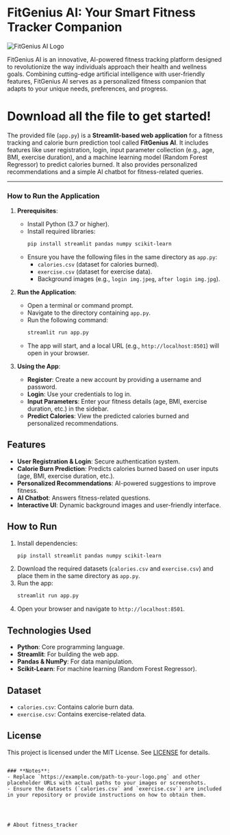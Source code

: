 # FitGenius AI: Your Smart Fitness Tracker Companion
![FitGenius AI Logo](https://t4.ftcdn.net/jpg/02/18/46/59/360_F_218465980_2JJETZ9wO9rp2obMr8ANLnX00OTfbpjU.jpg)

FitGenius AI is an innovative, AI-powered fitness tracking platform designed to revolutionize the way individuals approach their health and wellness goals. Combining cutting-edge artificial intelligence with user-friendly features, FitGenius AI serves as a personalized fitness companion that adapts to your unique needs, preferences, and progress.
# Download all the file to get started!
The provided file (`app.py`) is a **Streamlit-based web application** for a fitness tracking and calorie burn prediction tool called **FitGenius AI**. It includes features like user registration, login, input parameter collection (e.g., age, BMI, exercise duration), and a machine learning model (Random Forest Regressor) to predict calories burned. It also provides personalized recommendations and a simple AI chatbot for fitness-related queries.

---

### **How to Run the Application**

1. **Prerequisites**:
   - Install Python (3.7 or higher).
   - Install required libraries:
     ```bash
     pip install streamlit pandas numpy scikit-learn
     ```
   - Ensure you have the following files in the same directory as `app.py`:
     - `calories.csv` (dataset for calories burned).
     - `exercise.csv` (dataset for exercise data).
     - Background images (e.g., `login img.jpeg`, `after login img.jpg`).

2. **Run the Application**:
   - Open a terminal or command prompt.
   - Navigate to the directory containing `app.py`.
   - Run the following command:
     ```bash
     streamlit run app.py
     ```
   - The app will start, and a local URL (e.g., `http://localhost:8501`) will open in your browser.

3. **Using the App**:
   - **Register**: Create a new account by providing a username and password.
   - **Login**: Use your credentials to log in.
   - **Input Parameters**: Enter your fitness details (age, BMI, exercise duration, etc.) in the sidebar.
   - **Predict Calories**: View the predicted calories burned and personalized recommendations.

## Features
- **User Registration & Login**: Secure authentication system.
- **Calorie Burn Prediction**: Predicts calories burned based on user inputs (age, BMI, exercise duration, etc.).
- **Personalized Recommendations**: AI-powered suggestions to improve fitness.
- **AI Chatbot**: Answers fitness-related questions.
- **Interactive UI**: Dynamic background images and user-friendly interface.

## How to Run
1. Install dependencies:
   ```bash
   pip install streamlit pandas numpy scikit-learn
   ```
2. Download the required datasets (`calories.csv` and `exercise.csv`) and place them in the same directory as `app.py`.
3. Run the app:
   ```bash
   streamlit run app.py
   ```
4. Open your browser and navigate to `http://localhost:8501`.

## Technologies Used
- **Python**: Core programming language.
- **Streamlit**: For building the web app.
- **Pandas & NumPy**: For data manipulation.
- **Scikit-Learn**: For machine learning (Random Forest Regressor).

## Dataset
- `calories.csv`: Contains calorie burn data.
- `exercise.csv`: Contains exercise-related data.

## License
This project is licensed under the MIT License. See [LICENSE](LICENSE) for details.
```

### **Notes**:
- Replace `https://example.com/path-to-your-logo.png` and other placeholder URLs with actual paths to your images or screenshots.
- Ensure the datasets (`calories.csv` and `exercise.csv`) are included in your repository or provide instructions on how to obtain them.




# About fitness_tracker

